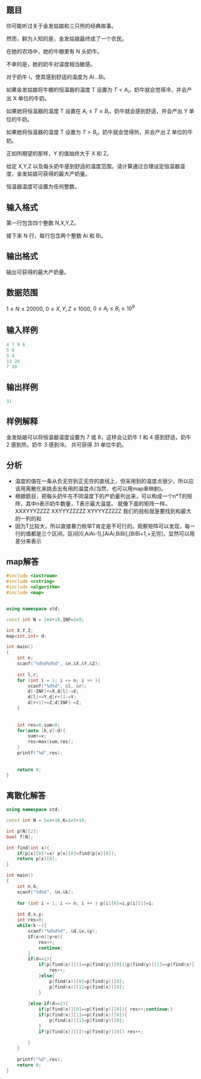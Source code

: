 ## **题目**
你可能听过关于金发姑娘和三只熊的经典故事。

然而，鲜为人知的是，金发姑娘最终成了一个农民。

在她的农场中，她的牛棚里有 N 头奶牛。

不幸的是，她的奶牛对温度相当敏感。

对于奶牛 i，使其感到舒适的温度为 Ai…Bi。

如果金发姑娘将牛棚的恒温器的温度 T 设置为 $T<A_i$，奶牛就会觉得冷，并会产出 X 单位的牛奶。

如果她将恒温器的温度 T 设置在 $A_i≤T≤B_i$，奶牛就会感到舒适，并会产出 Y 单位的牛奶。

如果她将恒温器的温度 T 设置为 $T>B_i$，奶牛就会觉得热，并会产出 Z 单位的牛奶。

正如所期望的那样，Y 的值始终大于 X 和 Z。

给定 X,Y,Z 以及每头奶牛感到舒适的温度范围，请计算通过合理设定恒温器温度，金发姑娘可获得的最大产奶量。

恒温器温度可设置为任何整数。

## **输入格式**
第一行包含四个整数 N,X,Y,Z。

接下来 N 行，每行包含两个整数 Ai 和 Bi。

## **输出格式**
输出可获得的最大产奶量。

## **数据范围**

$1≤N≤20000,$
$0≤X,Y,Z≤1000,$
$0≤A_i≤B_i≤10^9$

## **输入样例**
```c++
4 7 9 6
5 8
3 4
13 20
7 10
```

## **输出样例**
```c++
31
```

## **样例解释**
金发姑娘可以将恒温器温度设置为 7 或 8，这样会让奶牛 1 和 4 感到舒适，奶牛 2 感到热，奶牛 3 感到冷。
共可获得 31 单位牛奶。

## **分析**
- 温度的值在一条从负无穷到正无穷的直线上，但采用到的温度点很少，所以应该用离散化来挑去出有用的温度点(当然，也可以用map来映射)。
- 根据题目，把每头奶牛在不同温度下的产奶量列出来，可以构成一个n*T的矩阵，其中n表示奶牛数量，T表示最大温度。
就像下面的矩阵一样。
XXXYYYZZZZ
XXYYYZZZZZ
XYYYYZZZZZ
我们的目标就是要找到和最大的一列的和
- 因为T比较大，所以直接暴力枚举T肯定是不可行的。观察矩阵可以发现，每一行的值都是三个区间，区间[0,AiAi-1],[AiAi,BiBi],[BiBi+1,+无穷]，显然可以用差分来表示

## **map解答**
```c++
#include <iostream>
#include <cstring>
#include <algorithm>
#include <map>


using namespace std;

const int N = 2e4+10,INF=2e9;

int X,Y,Z;
map<int,int> d;

int main()
{
    int n;
    scanf("%d%d%d%d", &n,&X,&Y,&Z);
    
    int l,r;
    for (int i = 1; i <= n; i ++ ){
        scanf("%d%d", &l, &r);
        d[-INF]+=X,d[l]-=X;
        d[l]+=Y,d[r+1]-=Y;
        d[r+1]+=Z,d[INF]-=Z;
    }
        
        
    int res=0,sum=0;
    for(auto [k,v]:d){
        sum+=v;
        res=max(sum,res);
    }
    printf("%d",res);
        
    
    return 0;
}
```

## **离散化解答**
```c++
using namespace std;

const int N = 5e4+10,K=1e5+10;

int p[N][2];
bool f[N];

int find(int x){
    if(p[x][0]!=x) p[x][0]=find(p[x][0]);
    return p[x][0];
}

int main()
{
    int n,k;
    scanf("%d%d", &n,&k);
    
    for (int i = 1; i <= n; i ++ ) p[i][0]=i,p[i][1]=i;
    
    int d,x,y;
    int res=0;
    while(k--){
        scanf("%d%d%d", &d,&x,&y);
        if(x>n||y>n){
            res++;
            continue;
        }
        if(d==1){
            if(p[find(x)][1]==p[find(y)][0]||p[find(y)][1]==p[find(x)][0]){
                res++;
            }else{
                p[find(x)][0]=p[find(y)][0];
                p[find(x)][1]=p[find(x)][0];
            }
                
        }else if(d==2){
            if(p[find(x)][0]==p[find(y)][0]){ res++;continue;}
            if(p[find(x)][1]==p[find(x)][0]){
                p[find(x)][1]=p[find(y)][0];
            }
            if(p[find(x)][1]!=p[find(y)][0]) res++;
            
        }
    }
    
    printf("%d",res);
    return 0;
}
```